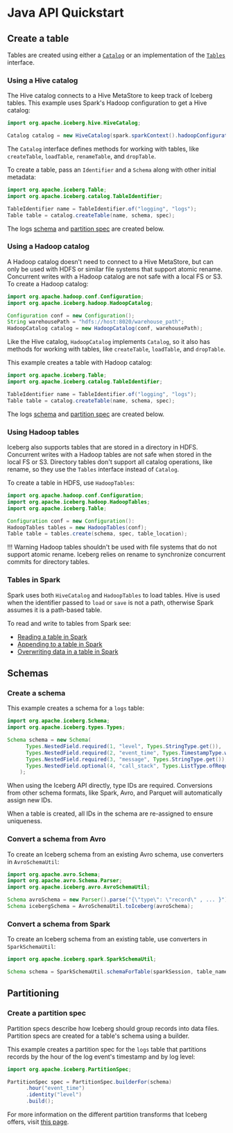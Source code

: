 <!--
 - Licensed to the Apache Software Foundation (ASF) under one or more
 - contributor license agreements.  See the NOTICE file distributed with
 - this work for additional information regarding copyright ownership.
 - The ASF licenses this file to You under the Apache License, Version 2.0
 - (the "License"); you may not use this file except in compliance with
 - the License.  You may obtain a copy of the License at
 -
 -   http://www.apache.org/licenses/LICENSE-2.0
 -
 - Unless required by applicable law or agreed to in writing, software
 - distributed under the License is distributed on an "AS IS" BASIS,
 - WITHOUT WARRANTIES OR CONDITIONS OF ANY KIND, either express or implied.
 - See the License for the specific language governing permissions and
 - limitations under the License.
 -->

# Java API Quickstart

## Create a table

Tables are created using either a [`Catalog`](/javadoc/master/index.html?org/apache/iceberg/catalog/Catalog.html) or an implementation of the [`Tables`](/javadoc/master/index.html?org/apache/iceberg/Tables.html) interface.

### Using a Hive catalog

The Hive catalog connects to a Hive MetaStore to keep track of Iceberg tables. This example uses Spark's Hadoop configuration to get a Hive catalog:

```java
import org.apache.iceberg.hive.HiveCatalog;

Catalog catalog = new HiveCatalog(spark.sparkContext().hadoopConfiguration());
```

The `Catalog` interface defines methods for working with tables, like `createTable`, `loadTable`, `renameTable`, and `dropTable`.

To create a table, pass an `Identifier` and a `Schema` along with other initial metadata:

```java
import org.apache.iceberg.Table;
import org.apache.iceberg.catalog.TableIdentifier;

TableIdentifier name = TableIdentifier.of("logging", "logs");
Table table = catalog.createTable(name, schema, spec);
```

The logs [schema](#create-a-schema) and [partition spec](#create-a-partition-spec) are created below.


### Using a Hadoop catalog

A Hadoop catalog doesn't need to connect to a Hive MetaStore, but can only be used with HDFS or similar file systems that support atomic rename. Concurrent writes with a Hadoop catalog are not safe with a local FS or S3. To create a Hadoop catalog:

```java
import org.apache.hadoop.conf.Configuration;
import org.apache.iceberg.hadoop.HadoopCatalog;

Configuration conf = new Configuration();
String warehousePath = "hdfs://host:8020/warehouse_path";
HadoopCatalog catalog = new HadoopCatalog(conf, warehousePath);
```

Like the Hive catalog, `HadoopCatalog` implements `Catalog`, so it also has methods for working with tables, like `createTable`, `loadTable`, and `dropTable`.
                                                                                       
This example creates a table with Hadoop catalog:

```java
import org.apache.iceberg.Table;
import org.apache.iceberg.catalog.TableIdentifier;

TableIdentifier name = TableIdentifier.of("logging", "logs");
Table table = catalog.createTable(name, schema, spec);
```

The logs [schema](#create-a-schema) and [partition spec](#create-a-partition-spec) are created below.


### Using Hadoop tables

Iceberg also supports tables that are stored in a directory in HDFS. Concurrent writes with a Hadoop tables are not safe when stored in the local FS or S3. Directory tables don't support all catalog operations, like rename, so they use the `Tables` interface instead of `Catalog`.

To create a table in HDFS, use `HadoopTables`:

```java
import org.apache.hadoop.conf.Configuration;
import org.apache.iceberg.hadoop.HadoopTables;
import org.apache.iceberg.Table;

Configuration conf = new Configuration():
HadoopTables tables = new HadoopTables(conf);
Table table = tables.create(schema, spec, table_location);
```

!!! Warning
    Hadoop tables shouldn't be used with file systems that do not support atomic rename. Iceberg relies on rename to synchronize concurrent commits for directory tables.

### Tables in Spark

Spark uses both `HiveCatalog` and `HadoopTables` to load tables. Hive is used when the identifier passed to `load` or `save` is not a path, otherwise Spark assumes it is a path-based table.

To read and write to tables from Spark see:

* [Reading a table in Spark](../spark#reading-an-iceberg-table)
* [Appending to a table in Spark](../spark#appending-data)
* [Overwriting data in a table in Spark](../spark#overwriting-data)


## Schemas

### Create a schema

This example creates a schema for a `logs` table:

```java
import org.apache.iceberg.Schema;
import org.apache.iceberg.types.Types;

Schema schema = new Schema(
      Types.NestedField.required(1, "level", Types.StringType.get()),
      Types.NestedField.required(2, "event_time", Types.TimestampType.withZone()),
      Types.NestedField.required(3, "message", Types.StringType.get()),
      Types.NestedField.optional(4, "call_stack", Types.ListType.ofRequired(5, Types.StringType.get()))
    );
```

When using the Iceberg API directly, type IDs are required. Conversions from other schema formats, like Spark, Avro, and Parquet will automatically assign new IDs.

When a table is created, all IDs in the schema are re-assigned to ensure uniqueness.

### Convert a schema from Avro

To create an Iceberg schema from an existing Avro schema, use converters in `AvroSchemaUtil`:

```java
import org.apache.avro.Schema;
import org.apache.avro.Schema.Parser;
import org.apache.iceberg.avro.AvroSchemaUtil;

Schema avroSchema = new Parser().parse("{\"type\": \"record\" , ... }");
Schema icebergSchema = AvroSchemaUtil.toIceberg(avroSchema);
```

### Convert a schema from Spark

To create an Iceberg schema from an existing table, use converters in `SparkSchemaUtil`:

```java
import org.apache.iceberg.spark.SparkSchemaUtil;

Schema schema = SparkSchemaUtil.schemaForTable(sparkSession, table_name);
```

## Partitioning

### Create a partition spec

Partition specs describe how Iceberg should group records into data files. Partition specs are created for a table's schema using a builder.

This example creates a partition spec for the `logs` table that partitions records by the hour of the log event's timestamp and by log level:

```java
import org.apache.iceberg.PartitionSpec;

PartitionSpec spec = PartitionSpec.builderFor(schema)
      .hour("event_time")
      .identity("level")
      .build();
```

For more information on the different partition transforms that Iceberg offers, visit [this page](../spec#partitioning).
